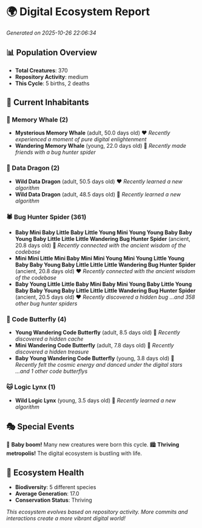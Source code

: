 # 🌍 Digital Ecosystem Report
*Generated on 2025-10-26 22:06:34*

## 📊 Population Overview
- **Total Creatures**: 370
- **Repository Activity**: medium
- **This Cycle**: 5 births, 2 deaths

## 👥 Current Inhabitants

### 🐋 Memory Whale (2)
- **Mysterious Memory Whale** (adult, 50.0 days old) ❤️
  *Recently experienced a moment of pure digital enlightenment*
- **Wandering Memory Whale** (young, 22.0 days old) 💛
  *Recently made friends with a bug hunter spider*

### 🐉 Data Dragon (2)
- **Wild Data Dragon** (adult, 50.5 days old) ❤️
  *Recently learned a new algorithm*
- **Wild Data Dragon** (adult, 48.5 days old) 💛
  *Recently learned a new algorithm*

### 🕷️ Bug Hunter Spider (361)
- **Baby Mini Baby Little Baby Little Young Mini Young Young Baby Baby Young Baby Little Little Little Wandering Bug Hunter Spider** (ancient, 20.8 days old) 💛
  *Recently connected with the ancient wisdom of the codebase*
- **Mini Mini Little Mini Baby Mini Mini Young Mini Young Little Young Baby Baby Young Baby Little Little Little Wandering Bug Hunter Spider** (ancient, 20.8 days old) ❤️
  *Recently connected with the ancient wisdom of the codebase*
- **Baby Young Little Little Baby Mini Baby Mini Young Baby Little Young Baby Baby Young Baby Little Little Little Wandering Bug Hunter Spider** (ancient, 20.5 days old) ❤️
  *Recently discovered a hidden bug*
  *...and 358 other bug hunter spiders*

### 🦋 Code Butterfly (4)
- **Young Wandering Code Butterfly** (adult, 8.5 days old) 💛
  *Recently discovered a hidden cache*
- **Mini Wandering Code Butterfly** (adult, 7.8 days old) 💚
  *Recently discovered a hidden treasure*
- **Baby Young Wandering Code Butterfly** (young, 3.8 days old) 💚
  *Recently felt the cosmic energy and danced under the digital stars*
  *...and 1 other code butterflys*

### 🐱 Logic Lynx (1)
- **Wild Logic Lynx** (young, 3.5 days old) 💚
  *Recently learned a new algorithm*

## 🎭 Special Events

🎉 **Baby boom!** Many new creatures were born this cycle.
🏙️ **Thriving metropolis!** The digital ecosystem is bustling with life.

## 🔬 Ecosystem Health
- **Biodiversity**: 5 different species
- **Average Generation**: 17.0
- **Conservation Status**: Thriving

*This ecosystem evolves based on repository activity. More commits and interactions create a more vibrant digital world!*